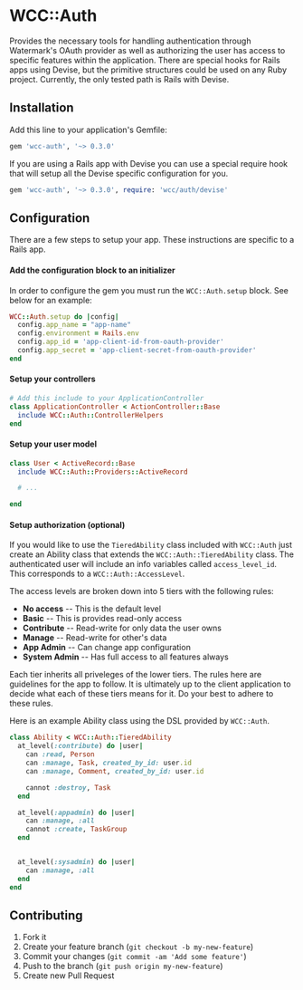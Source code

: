 # WCC::Auth

Provides the necessary tools for handling authentication through
Watermark's OAuth provider as well as authorizing the user has access to
specific features within the application. There are special hooks for
Rails apps using Devise, but the primitive structures could be used on
any Ruby project. Currently, the only tested path is Rails with Devise.

## Installation

Add this line to your application's Gemfile:

```ruby
gem 'wcc-auth', '~> 0.3.0'
```

If you are using a Rails app with Devise you can use a special require
hook that will setup all the Devise specific configuration for you.

```ruby
gem 'wcc-auth', '~> 0.3.0', require: 'wcc/auth/devise'
```

## Configuration

There are a few steps to setup your app. These instructions are specific
to a Rails app.

#### Add the configuration block to an initializer

In order to configure the gem you must run the `WCC::Auth.setup` block.
See below for an example:

```ruby
WCC::Auth.setup do |config|
  config.app_name = "app-name"
  config.environment = Rails.env
  config.app_id = 'app-client-id-from-oauth-provider'
  config.app_secret = 'app-client-secret-from-oauth-provider'
end
```

#### Setup your controllers

```ruby
# Add this include to your ApplicationController
class ApplicationController < ActionController::Base
  include WCC::Auth::ControllerHelpers
end
```

#### Setup your user model

```ruby
class User < ActiveRecord::Base
  include WCC::Auth::Providers::ActiveRecord

  # ...

end
```

#### Setup authorization (optional)

If you would like to use the `TieredAbility` class included with
`WCC::Auth` just create an Ability class that extends the
`WCC::Auth::TieredAbility` class. The authenticated user will include an
info variables called `access_level_id`. This corresponds to a
`WCC::Auth::AccessLevel`.

The access levels are broken down into 5 tiers with the following rules:

* **No access** -- This is the default level
* **Basic** -- This is provides read-only access
* **Contribute** -- Read-write for only data the user owns
* **Manage** -- Read-write for other's data
* **App Admin** -- Can change app configuration
* **System Admin** -- Has full access to all features always

Each tier inherits all priveleges of the lower tiers. The rules here are
guidelines for the app to follow. It is ultimately up to the client
application to decide what each of these tiers means for it. Do your
best to adhere to these rules.

Here is an example Ability class using the DSL provided by `WCC::Auth`.

```ruby
class Ability < WCC::Auth::TieredAbility
  at_level(:contribute) do |user|
    can :read, Person
    can :manage, Task, created_by_id: user.id
    can :manage, Comment, created_by_id: user.id

    cannot :destroy, Task
  end

  at_level(:appadmin) do |user|
    can :manage, :all
    cannot :create, TaskGroup
  end


  at_level(:sysadmin) do |user|
    can :manage, :all
  end
end
```

## Contributing

1. Fork it
2. Create your feature branch (`git checkout -b my-new-feature`)
3. Commit your changes (`git commit -am 'Add some feature'`)
4. Push to the branch (`git push origin my-new-feature`)
5. Create new Pull Request
